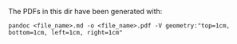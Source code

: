 The PDFs in this dir have been generated with:
```
pandoc <file_name>.md -o <file_name>.pdf -V geometry:"top=1cm, bottom=1cm, left=1cm, right=1cm"
```
